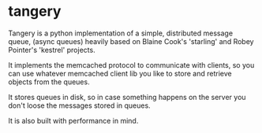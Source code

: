 # tangery

Tangery is a python implementation of a simple, distributed message queue, (async queues) heavily based on Blaine Cook's 'starling' and Robey Pointer's 'kestrel' projects.

It implements the memcached protocol to communicate with clients, so you can use whatever memcached client lib you like to store and retrieve objects from the queues. 

It stores queues in disk, so in case something happens on the server you don't loose the messages stored in queues.

It is also built with performance in mind. 
